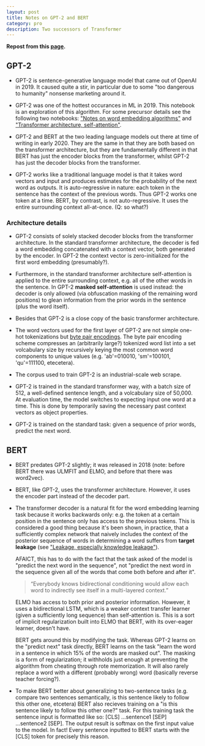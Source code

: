 ```yaml
---
layout: post
title: Notes on GPT-2 and BERT
category: pro
description: Two successors of Transformer
---
```


**Repost from this [page][orig_url].**

## GPT-2

* GPT-2 is sentence-generative language model that came out of OpenAI in 2019. It caused quite a stir, in particular due to some "too dangerous to humanity" nonsense marketing around it.

* GPT-2 was one of the hottest occurances in ML in 2019. This notebook is an exploration of this algorithm. For some precursor details see the following two notebooks: ["Notes on word embedding algorithms"][word_embedding_notes] and ["Transformer architecture, self-attention"][transformer_url].

* GPT-2 and BERT at the two leading language models out there at time of writing in early 2020. They are the same in that they are both based on the transformer architecture, but they are fundamentally different in that BERT has just the encoder blocks from the transformer, whilst GPT-2 has just the decoder blocks from the transformer.

* GPT-2 works like a traditional language model is that it takes word vectors and input and produces estimates for the probability of the next word as outputs. It is auto-regressive in nature: each token in the sentence has the context of the previous words. Thus GPT-2 works one token at a time. BERT, by contrast, is not auto-regressive. It uses the entire surrounding context all-at-once. (Q: so what?)

### Architecture details

* GPT-2 consists of solely stacked decoder blocks from the transformer architecture. In the standard transformer architecture, the decoder is fed a word embedding concatenated with a context vector, both generated by the encoder. In GPT-2 the context vector is zero-initialized for the first word embedding (presumably?).

* Furthermore, in the standard transformer architecture self-attention is applied to the entire surrounding context, e.g. all of the other words in the sentence. In GPT-2 **masked self-attention** is used instead: the decoder is only allowed (via obfuscation masking of the remaining word positions) to glean information from the prior words in the sentence (plus the word itself).

* Besides that GPT-2 is a close copy of the basic transformer architecture.

* The word vectors used for the first layer of GPT-2 are not simple one-hot tokenizations but [byte pair encodings][BPE_wiki]. The byte pair encoding scheme compresses an (arbitrarily large?) tokenized word list into a set volcabulary size by recursively keying the most common word components to unique values (e.g. 'ab'=010010, 'sm'=100101, 'qu'=111100, etecetera).

* The corpus used to train GPT-2 is an industrial-scale web scrape.

* GPT-2 is trained in the standard transformer way, with a batch size of 512, a well-defined sentence length, and a volcabulary size of 50,000. At evaluation time, the model switches to expecting input one word at a time. This is done by temporarily saving the necessary past context vectors as object properties.

* GPT-2 is trained on the standard task: given a sequence of prior words, predict the next word.

## BERT

* BERT predates GPT-2 slightly; it was released in 2018 (note: before BERT there was ULMFIT and ELMO, and before that there was word2vec).

* BERT, like GPT-2, uses the transformer architecture. However, it uses the encoder part instead of the decoder part.

* The transformer decoder is a natural fit for the word embedding learning task because it works backwards only: e.g. the token at a certain position in the sentence only has access to the previous tokens. This is considered a good thing because it's been shown, in practice, that a sufficiently complex network that naively includes the context of the posterior sequence of words in determining a word suffers from **target leakage** (see ["Leakage, especially knowledge leakage"][knowledge_leakage]).

  AFAICT, this has to do with the fact that the task asked of the model is "predict the next word in the sequence", not "predict the next word in the sequence given all of the words that come both before and after it".

  >“Everybody knows bidirectional conditioning would allow each word to indirectly see itself in a multi-layered context.”

  ELMO has access to both prior and posterior information. However, it uses a bidirectional LSTM, which is a weaker context transfer learner (given a sufficiently long sequence) than self-attention is. This is a sort of implicit regularization built into ELMO that BERT, with its over-eager learner, doesn't have.

  BERT gets around this by modifying the task. Whereas GPT-2 learns on the "predict next" task directly, BERT learns on the task "learn the word in a sentence in which 15% of the words are masked out". The masking is a form of regularization; it withholds just enough at preventing the algorithm from cheating through rote memorization. It will also rarely replace a word with a different (probably wrong) word (basically reverse teacher forcing?).

* To make BERT better about generalizing to two-sentence tasks (e.g. compare two sentences semantically, is this sentence likely to follow this other one, etcetera) BERT also recieves training on a "is this sentence likely to follow this other one?" task. For this training task the sentence input is formatted like so: [CLS] ...sentence1 [SEP] ...sentence2 [SEP]. The output result is softmax on the first input value to the model. In fact! Every sentence inputted to BERT starts with the [CLS] token for precisely this reason.


[orig_url]: https://www.kaggle.com/residentmario/notes-on-gpt-2-and-bert-models
[word_embedding_notes]: https://www.kaggle.com/residentmario/notes-on-word-embedding-algorithms/
[transformer_url]: https://www.kaggle.com/residentmario/transformer-architecture-self-attention
[BPE_wiki]: https://en.wikipedia.org/wiki/Byte_pair_encoding
[knowledge_leakage]: https://www.kaggle.com/residentmario/leakage-especially-knowledge-leakage

